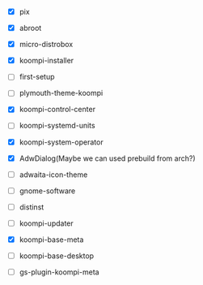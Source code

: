 - [x] pix
- [x] abroot
- [x] micro-distrobox
- [x] koompi-installer
- [ ] first-setup
- [ ] plymouth-theme-koompi
- [x] koompi-control-center
- [ ] koompi-systemd-units
- [x] koompi-system-operator
- [x] AdwDialog(Maybe we can used prebuild from arch?)
- [ ] adwaita-icon-theme
- [ ] gnome-software
- [ ] distinst
- [ ] koompi-updater
- [x] koompi-base-meta
- [ ] koompi-base-desktop
- [ ] gs-plugin-koompi-meta



